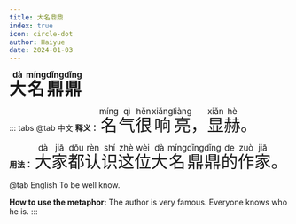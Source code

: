 ```yaml
---
title: 大名鼎鼎
index: true
icon: circle-dot
author: Haiyue
date: 2024-01-03
---
```

<span style="font-size:30px;font-weight:bold;"><ruby>大<rt>dà</rt></ruby><ruby>名<rt>míng</rt></ruby><ruby>鼎<rt>dǐng</rt></ruby><ruby>鼎<rt>dǐng</rt></ruby></span>


::: tabs 
@tab 中文
**释义：** <span style="font-size:30px"><ruby>名<rt>míng</rt></ruby><ruby>气<rt>qì</rt></ruby><ruby>很<rt>hěn</rt></ruby><ruby>响<rt>xiǎng</rt></ruby><ruby>亮<rt>liàng</rt></ruby>，<ruby>显<rt>xiǎn</rt></ruby><ruby>赫<rt>hè</rt></ruby>。</span>

**用法：** <span style="font-size:30px"><ruby>大<rt>dà</rt></ruby><ruby>家<rt>jiā</rt></ruby><ruby>都<rt>dōu</rt></ruby><ruby>认<rt>rèn</rt></ruby><ruby>识<rt>shí</rt></ruby><ruby>这<rt>zhè</rt></ruby><ruby>位<rt>wèi</rt></ruby><ruby>大<rt>dà</rt></ruby><ruby>名<rt>míng</rt></ruby><ruby>鼎<rt>dǐng</rt></ruby><ruby>鼎<rt>dǐng</rt></ruby><ruby>的<rt>de</rt></ruby><ruby>作<rt>zuò</rt></ruby><ruby>家<rt>jiā</rt></ruby>。</span>


@tab English
To be well know.

**How to use the metaphor:** The author is very famous. Everyone knows who he is.
:::



